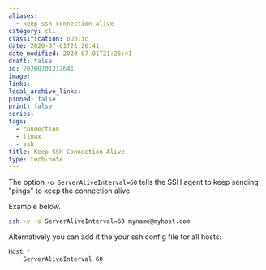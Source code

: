 ```yaml
---
aliases:
  - keep-ssh-connection-alive
category: cli
classification: public
date: 2020-07-01T21:26:41
date_modified: 2020-07-01T21:26:41
draft: false
id: 20200701212641
image: 
links: 
local_archive_links: 
pinned: false
print: false
series: 
tags:
  - connection
  - linux
  - ssh
title: Keep SSH Connection Alive
type: tech-note
---
```


The option `-o ServerAliveInterval=60` tells the SSH agent to keep sending "pings" to keep the connection alive.

Example below.

```sh
ssh -v -o ServerAliveInterval=60 myname@myhost.com
```

Alternatively you can add it the your ssh config file for all hosts:

```sh
Host *
    ServerAliveInterval 60
```